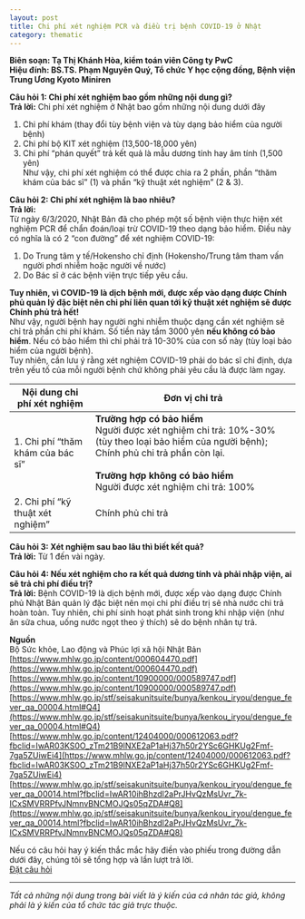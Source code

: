 ```yaml
---
layout: post
title: Chi phí xét nghiệm PCR và điều trị bệnh COVID-19 ở Nhật
category: thematic
---
```


**Biên soạn: Tạ Thị Khánh Hòa, kiểm toán viên Công ty PwC**  
**Hiệu đính: BS.TS. Phạm Nguyên Quý, Tổ chức Y học cộng đồng, Bệnh viện Trung Ương Kyoto Miniren**  
  
**Câu hỏi 1: Chi phí xét nghiệm bao gồm những nội dung gì?**  
**Trả lời:** Chi phí xét nghiệm ở Nhật bao gồm những nội dung dưới đây  
1. Chi phí khám (thay đổi tùy bệnh viện và tùy dạng bảo hiểm của người bệnh)  
2. Chi phí bộ KIT xét nghiệm (13,500-18,000 yên)  
3. Chi phí “phán quyết” trả kết quả là mẫu dương tính hay âm tính (1,500 yên)  
Như vậy, chi phí xét nghiệm có thể được chia ra 2 phần, phần “thăm khám của bác sĩ” (1) và phần “kỹ thuật xét nghiệm” (2 & 3).  
  
**Câu hỏi 2: Chi phí xét nghiệm là bao nhiêu?**  
**Trả lời:**  
Từ ngày 6/3/2020, Nhật Bản đã cho phép một số bệnh viện thực hiện xét nghiệm PCR để chẩn đoán/loại trừ COVID-19 theo dạng bảo hiểm. Điều này có nghĩa là có 2 “con đường” để xét nghiệm COVID-19:  
1. Do Trung tâm y tế/Hokensho chỉ định (Hokensho/Trung tâm tham vấn người phơi nhiễm hoặc người về nước)  
2. Do Bác sĩ ở các bệnh viện trực tiếp yêu cầu.  
  
**Tuy nhiên, vì COVID-19 là dịch bệnh mới, được xếp vào dạng được Chính phủ quản lý đặc biệt nên chi phí liên quan tới kỹ thuật xét nghiệm sẽ được Chính phủ trả hết!**  
Như vậy, người bệnh hay người nghi nhiễm thuộc dạng cần xét nghiệm sẽ chỉ trả phần chi phí khám. Số tiền này tầm 3000 yên __nếu không có bảo hiểm__. Nếu có bảo hiểm thì chỉ phải trả 10-30% của con số này (tùy loại bảo hiểm của người bệnh).  
Tuy nhiên, cần lưu ý rằng xét nghiệm COVID-19 phải do bác sĩ chỉ định, dựa trên yếu tố của mỗi người bệnh chứ không phải yêu cầu là được làm ngay.  
  
Nội dung chi phí xét nghiệm | Đơn vị chi trả  
------------ | -------------  
1. Chi phí “thăm khám của bác sĩ” | **Trường hợp có bảo hiểm** <br/> Người được xét nghiệm chi trả: 10%-30% (tùy theo loại bảo hiểm của người bệnh); Chính phủ chi trả phần còn lại. <br/><br/> **Trường hợp không có bảo hiểm** <br/>Người được xét nghiệm chi trả: 100%  
2. Chi phí “kỹ thuật xét nghiệm” | Chính phủ chi trả  
  
**Câu hỏi 3: Xét nghiệm sau bao lâu thì biết kết quả?**  
**Trả lời:** Từ 1 đến vài ngày.  
  
**Câu hỏi 4: Nếu xét nghiệm cho ra kết quả dương tính và phải nhập viện, ai sẽ trả chi phí điều trị?**  
**Trả lời:** Bệnh COVID-19 là dịch bệnh mới, được xếp vào dạng được Chính phủ Nhật Bản quản lý đặc biệt nên mọi chi phí điều trị sẽ nhà nước chi trả hoàn toàn. Tuy nhiên, chi phí sinh hoạt phát sinh trong khi nhập viện (như ăn sữa chua, uống nước ngọt theo ý thích) sẽ do bệnh nhân tự trả.  
  
**Nguồn**  
Bộ Sức khỏe, Lao động và Phúc lợi xã hội Nhật Bản  
[https://www.mhlw.go.jp/content/000604470.pdf](https://www.mhlw.go.jp/content/000604470.pdf)  
[https://www.mhlw.go.jp/content/10900000/000589747.pdf](https://www.mhlw.go.jp/content/10900000/000589747.pdf)  
[https://www.mhlw.go.jp/stf/seisakunitsuite/bunya/kenkou_iryou/dengue_fever_qa_00004.html#Q4](https://www.mhlw.go.jp/stf/seisakunitsuite/bunya/kenkou_iryou/dengue_fever_qa_00004.html#Q4)  
[https://www.mhlw.go.jp/content/12404000/000612063.pdf?fbclid=IwAR03KS0O_zTm21B9lNXE2aP1aHj37h50r2YSc6GHKUg2Fmf-7ga5ZUiwEi4](https://www.mhlw.go.jp/content/12404000/000612063.pdf?fbclid=IwAR03KS0O_zTm21B9lNXE2aP1aHj37h50r2YSc6GHKUg2Fmf-7ga5ZUiwEi4)  
[https://www.mhlw.go.jp/stf/seisakunitsuite/bunya/kenkou_iryou/dengue_fever_qa_00014.html?fbclid=IwAR10ihBhzdl2aPrJHvQzMsUvr_7k-ICxSMVRRPfvJNmnvBNCMOJQs05qZDA#Q8](https://www.mhlw.go.jp/stf/seisakunitsuite/bunya/kenkou_iryou/dengue_fever_qa_00014.html?fbclid=IwAR10ihBhzdl2aPrJHvQzMsUvr_7k-ICxSMVRRPfvJNmnvBNCMOJQs05qZDA#Q8)  
  
Nếu có câu hỏi hay ý kiến thắc mắc hãy điền vào phiếu trong đường dẫn dưới đây, chúng tôi sẽ tổng hợp và lần lượt trả lời.  
[Đặt câu hỏi](https://docs.google.com/forms/d/e/1FAIpQLScW-NnVfF-S1IHEsVJ6jHp9dhbKCxxlEQSX24f2IcFwfMrO9g/viewform)  
  
---------  
  
_Tất cả những nội dung trong bài viết là ý kiến của cá nhân tác giả, không phải là ý kiến của tổ chức tác giả trực thuộc._
